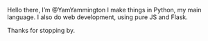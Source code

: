 Hello there, I’m @YamYammington
I make things in Python, my main language. I also do web development, using pure JS and Flask.

Thanks for stopping by.
